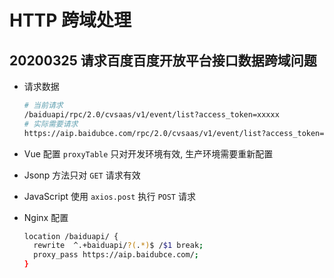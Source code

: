 # HTTP 跨域处理

## 20200325 请求百度百度开放平台接口数据跨域问题
* 请求数据
    ```bash
    # 当前请求
    /baiduapi/rpc/2.0/cvsaas/v1/event/list?access_token=xxxxx
    # 实际需要请求
    https://aip.baidubce.com/rpc/2.0/cvsaas/v1/event/list?access_token=xxxx
    ```

* Vue 配置 `proxyTable` 只对开发环境有效, 生产环境需要重新配置
* Jsonp 方法只对 `GET` 请求有效
* JavaScript 使用 `axios.post` 执行 `POST` 请求
* Nginx 配置
    ```bash
    location /baiduapi/ {
      rewrite  ^.+baiduapi/?(.*)$ /$1 break;
      proxy_pass https://aip.baidubce.com/;
    }
    ```

